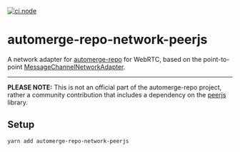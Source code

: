 [![ci.node](https://github.com/philcockfield/automerge-repo-network-peerjs/actions/workflows/ci.node.yml/badge.svg)](https://github.com/philcockfield/automerge-repo-network-peerjs/actions/workflows/ci.node.yml)
# automerge-repo-network-peerjs

A network adapter for [automerge-repo](https://github.com/automerge/automerge-repo) for WebRTC, based on the point-to-point [MessageChannelNetworkAdapter](https://github.com/automerge/automerge-repo/blob/main/packages/automerge-repo-network-messagechannel/src/index.ts).

---

**PLEASE NOTE:** This is not an official part of the automerge-repo project, rather a community contribution that includes a dependency on the [peerjs](https://github.com/peers/peerjs) library.
   
## Setup

```
yarn add automerge-repo-network-peerjs
```


